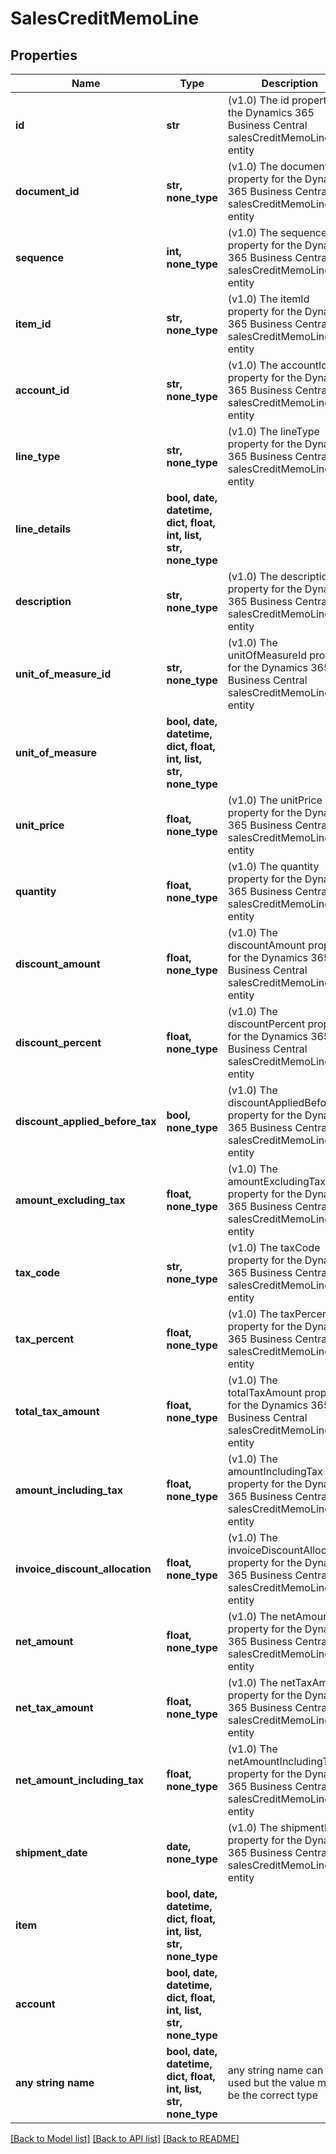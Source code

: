 # SalesCreditMemoLine


## Properties
Name | Type | Description | Notes
------------ | ------------- | ------------- | -------------
**id** | **str** | (v1.0) The id property for the Dynamics 365 Business Central salesCreditMemoLine entity | [optional] 
**document_id** | **str, none_type** | (v1.0) The documentId property for the Dynamics 365 Business Central salesCreditMemoLine entity | [optional] 
**sequence** | **int, none_type** | (v1.0) The sequence property for the Dynamics 365 Business Central salesCreditMemoLine entity | [optional] 
**item_id** | **str, none_type** | (v1.0) The itemId property for the Dynamics 365 Business Central salesCreditMemoLine entity | [optional] 
**account_id** | **str, none_type** | (v1.0) The accountId property for the Dynamics 365 Business Central salesCreditMemoLine entity | [optional] 
**line_type** | **str, none_type** | (v1.0) The lineType property for the Dynamics 365 Business Central salesCreditMemoLine entity | [optional] 
**line_details** | **bool, date, datetime, dict, float, int, list, str, none_type** |  | [optional] 
**description** | **str, none_type** | (v1.0) The description property for the Dynamics 365 Business Central salesCreditMemoLine entity | [optional] 
**unit_of_measure_id** | **str, none_type** | (v1.0) The unitOfMeasureId property for the Dynamics 365 Business Central salesCreditMemoLine entity | [optional] 
**unit_of_measure** | **bool, date, datetime, dict, float, int, list, str, none_type** |  | [optional] 
**unit_price** | **float, none_type** | (v1.0) The unitPrice property for the Dynamics 365 Business Central salesCreditMemoLine entity | [optional] 
**quantity** | **float, none_type** | (v1.0) The quantity property for the Dynamics 365 Business Central salesCreditMemoLine entity | [optional] 
**discount_amount** | **float, none_type** | (v1.0) The discountAmount property for the Dynamics 365 Business Central salesCreditMemoLine entity | [optional] 
**discount_percent** | **float, none_type** | (v1.0) The discountPercent property for the Dynamics 365 Business Central salesCreditMemoLine entity | [optional] 
**discount_applied_before_tax** | **bool, none_type** | (v1.0) The discountAppliedBeforeTax property for the Dynamics 365 Business Central salesCreditMemoLine entity | [optional] 
**amount_excluding_tax** | **float, none_type** | (v1.0) The amountExcludingTax property for the Dynamics 365 Business Central salesCreditMemoLine entity | [optional] 
**tax_code** | **str, none_type** | (v1.0) The taxCode property for the Dynamics 365 Business Central salesCreditMemoLine entity | [optional] 
**tax_percent** | **float, none_type** | (v1.0) The taxPercent property for the Dynamics 365 Business Central salesCreditMemoLine entity | [optional] 
**total_tax_amount** | **float, none_type** | (v1.0) The totalTaxAmount property for the Dynamics 365 Business Central salesCreditMemoLine entity | [optional] 
**amount_including_tax** | **float, none_type** | (v1.0) The amountIncludingTax property for the Dynamics 365 Business Central salesCreditMemoLine entity | [optional] 
**invoice_discount_allocation** | **float, none_type** | (v1.0) The invoiceDiscountAllocation property for the Dynamics 365 Business Central salesCreditMemoLine entity | [optional] 
**net_amount** | **float, none_type** | (v1.0) The netAmount property for the Dynamics 365 Business Central salesCreditMemoLine entity | [optional] 
**net_tax_amount** | **float, none_type** | (v1.0) The netTaxAmount property for the Dynamics 365 Business Central salesCreditMemoLine entity | [optional] 
**net_amount_including_tax** | **float, none_type** | (v1.0) The netAmountIncludingTax property for the Dynamics 365 Business Central salesCreditMemoLine entity | [optional] 
**shipment_date** | **date, none_type** | (v1.0) The shipmentDate property for the Dynamics 365 Business Central salesCreditMemoLine entity | [optional] 
**item** | **bool, date, datetime, dict, float, int, list, str, none_type** |  | [optional] 
**account** | **bool, date, datetime, dict, float, int, list, str, none_type** |  | [optional] 
**any string name** | **bool, date, datetime, dict, float, int, list, str, none_type** | any string name can be used but the value must be the correct type | [optional]

[[Back to Model list]](../README.md#documentation-for-models) [[Back to API list]](../README.md#documentation-for-api-endpoints) [[Back to README]](../README.md)


